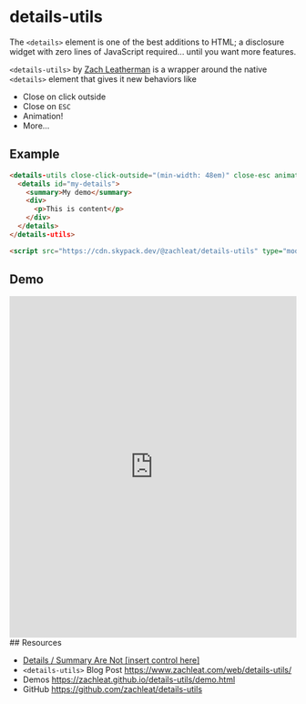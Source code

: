 # details-utils

The `<details>` element is one of the best additions to HTML; a disclosure widget with zero lines of JavaScript required... until you want more features. 

`<details-utils>` by [Zach Leatherman](https://www.zachleat.com/) is a wrapper around the native `<details>` element that gives it new behaviors like 

- Close on click outside
- Close on `ESC`
- Animation!
- More...
## Example

```html
<details-utils close-click-outside="(min-width: 48em)" close-esc animate>
  <details id="my-details">
    <summary>My demo</summary>
    <div>
      <p>This is content</p>
    </div>
  </details>
</details-utils>

<script src="https://cdn.skypack.dev/@zachleat/details-utils" type="module"></script>  
```

## Demo
<iframe height="600" style="width: 100%;" scrolling="no" title="&lt;details-utils&gt; example" src="https://codepen.io/davatron5000/embed/dyJKeqR?default-tab=html%2Cresult&theme-id=light" frameborder="no" loading="lazy" allowtransparency="true" allowfullscreen="true">
  See the Pen <a href="https://codepen.io/davatron5000/pen/dyJKeqR">
  &lt;details-utils&gt; example</a> by Dave Rupert (<a href="https://codepen.io/davatron5000">@davatron5000</a>)
  on <a href="https://codepen.io">CodePen</a>.
</iframe>
## Resources

- [Details / Summary Are Not [insert control here]](https://adrianroselli.com/2019/04/details-summary-are-not-insert-control-here.html)
- `<details-utils>` Blog Post https://www.zachleat.com/web/details-utils/
- Demos https://zachleat.github.io/details-utils/demo.html
- GitHub https://github.com/zachleat/details-utils
